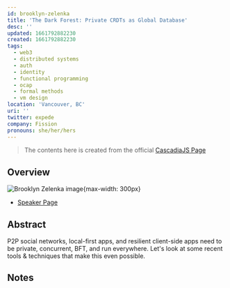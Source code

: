 ```yaml
---
id: brooklyn-zelenka
title: 'The Dark Forest: Private CRDTs as Global Database'
desc: ''
updated: 1661792882230
created: 1661792882230
tags:
  - web3
  - distributed systems
  - auth
  - identity
  - functional programming
  - ocap
  - formal methods
  - vm design
location: 'Vancouver, BC'
uri: ''
twitter: expede
company: Fission
pronouns: she/her/hers
---
```

> The contents here is created from the official [CascadiaJS Page](https://2022.cascadiajs.com/speakers/brooklyn-zelenka)

## Overview

![Brooklyn Zelenka image](https://create-4jr.begin.app/_static/2022/brooklyn-zelenka.jpg){max-width: 300px}
- [Speaker Page](https://2022.cascadiajs.com/speakers/brooklyn-zelenka)

## Abstract

P2P social networks, local-first apps, and resilient client-side apps need to be private, concurrent, BFT, and run everywhere. Let's look at some recent tools & techniques that make this even possible.

## Notes